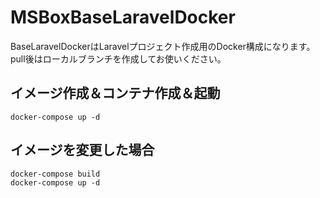 # MSBoxBaseLaravelDocker

BaseLaravelDockerはLaravelプロジェクト作成用のDocker構成になります。
pull後はローカルブランチを作成してお使いください。

## イメージ作成＆コンテナ作成＆起動

```
docker-compose up -d
```

## イメージを変更した場合

```
docker-compose build
docker-compose up -d
```